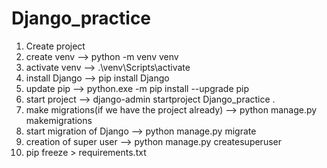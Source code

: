 # Django_practice
1. Create project
2. create venv --> python -m venv venv
3. activate venv --> .\venv\Scripts\activate 
4. install Django --> pip install Django
5. update pip --> python.exe -m pip install --upgrade pip
6. start project --> django-admin startproject Django_practice .
7. make migrations(if we have the project already) --> python manage.py makemigrations
8. start migration of Django --> python manage.py migrate
9. creation of super user --> python manage.py createsuperuser
10. pip freeze > requirements.txt
